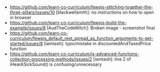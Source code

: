 * https://github.com/learn-co-curriculum/fewpjs-stitching-together-the-three-pillars/issues/10 [blackwellsmith]: no instructions on how to open in browser
* https://github.com/learn-co-curriculum/fewpjs-build-the-example/issues/8 [AudTheCodeWitch]: Broken image - screenshot final
* https://github.com/learn-co-curriculum/fewpjs_default_rest_spread_as_function_arguments-to-get-started/issues/8 [iamtash]: typo/mistake in discountedAndTaxedPrice function
* https://github.com/learn-co-curriculum/js-advanced-functions-collection-processing-methods/issues/2 [iamtash]: line 2 of iHearASickSound() is confusing/unnecessary
